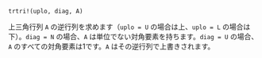 ```
trtri!(uplo, diag, A)
```

上三角行列 `A` の逆行列を求めます（`uplo = U` の場合は上、`uplo = L` の場合は下）。`diag = N` の場合、`A` は単位でない対角要素を持ちます。`diag = U` の場合、`A` のすべての対角要素は1です。`A` はその逆行列で上書きされます。
